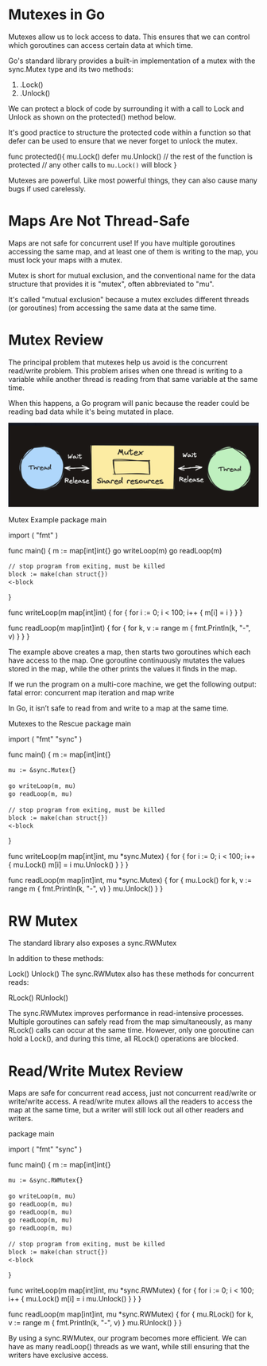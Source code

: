 # Mutexes in Go
Mutexes allow us to lock access to data. This ensures that we can control which goroutines can access certain data at which time.

Go's standard library provides a built-in implementation of a mutex with the sync.Mutex type and its two methods:

1. .Lock()
2. .Unlock()

We can protect a block of code by surrounding it with a call to Lock and Unlock as shown on the protected() method below.

It's good practice to structure the protected code within a function so that defer can be used to ensure that we never forget to unlock the mutex.

func protected(){
    mu.Lock()
    defer mu.Unlock()
    // the rest of the function is protected
    // any other calls to `mu.Lock()` will block
}

Mutexes are powerful. Like most powerful things, they can also cause many bugs if used carelessly.

# Maps Are Not Thread-Safe
Maps are not safe for concurrent use! If you have multiple goroutines accessing the same map, and at least one of them is writing to the map, you must lock your maps with a mutex.

Mutex is short for mutual exclusion, and the conventional name for the data structure that provides it is "mutex", often abbreviated to "mu".

It's called "mutual exclusion" because a mutex excludes different threads (or goroutines) from accessing the same data at the same time.

# Mutex Review
The principal problem that mutexes help us avoid is the concurrent read/write problem. This problem arises when one thread is writing to a variable while another thread is reading from that same variable at the same time.

When this happens, a Go program will panic because the reader could be reading bad data while it's being mutated in place.

![alt text](image.png)

Mutex Example
package main

import (
	"fmt"
)

func main() {
	m := map[int]int{}
	go writeLoop(m)
	go readLoop(m)

	// stop program from exiting, must be killed
	block := make(chan struct{})
	<-block
}

func writeLoop(m map[int]int) {
	for {
		for i := 0; i < 100; i++ {
			m[i] = i
		}
	}
}

func readLoop(m map[int]int) {
	for {
		for k, v := range m {
			fmt.Println(k, "-", v)
		}
	}
}

The example above creates a map, then starts two goroutines which each have access to the map. One goroutine continuously mutates the values stored in the map, while the other prints the values it finds in the map.

If we run the program on a multi-core machine, we get the following output: fatal error: concurrent map iteration and map write

In Go, it isn’t safe to read from and write to a map at the same time.

Mutexes to the Rescue
package main

import (
	"fmt"
	"sync"
)

func main() {
	m := map[int]int{}

	mu := &sync.Mutex{}

	go writeLoop(m, mu)
	go readLoop(m, mu)

	// stop program from exiting, must be killed
	block := make(chan struct{})
	<-block
}

func writeLoop(m map[int]int, mu *sync.Mutex) {
	for {
		for i := 0; i < 100; i++ {
			mu.Lock()
			m[i] = i
			mu.Unlock()
		}
	}
}

func readLoop(m map[int]int, mu *sync.Mutex) {
	for {
		mu.Lock()
		for k, v := range m {
			fmt.Println(k, "-", v)
		}
		mu.Unlock()
	}
}

# RW Mutex
The standard library also exposes a sync.RWMutex

In addition to these methods:

Lock()
Unlock()
The sync.RWMutex also has these methods for concurrent reads:

RLock()
RUnlock()

The sync.RWMutex improves performance in read-intensive processes. Multiple goroutines can safely read from the map simultaneously, as many RLock() calls can occur at the same time. However, only one goroutine can hold a Lock(), and during this time, all RLock() operations are blocked.

# Read/Write Mutex Review
Maps are safe for concurrent read access, just not concurrent read/write or write/write access. A read/write mutex allows all the readers to access the map at the same time, but a writer will still lock out all other readers and writers.

package main

import (
	"fmt"
	"sync"
)

func main() {
	m := map[int]int{}

	mu := &sync.RWMutex{}

	go writeLoop(m, mu)
	go readLoop(m, mu)
	go readLoop(m, mu)
	go readLoop(m, mu)
	go readLoop(m, mu)

	// stop program from exiting, must be killed
	block := make(chan struct{})
	<-block
}

func writeLoop(m map[int]int, mu *sync.RWMutex) {
	for {
		for i := 0; i < 100; i++ {
			mu.Lock()
			m[i] = i
			mu.Unlock()
		}
	}
}

func readLoop(m map[int]int, mu *sync.RWMutex) {
	for {
		mu.RLock()
		for k, v := range m {
			fmt.Println(k, "-", v)
		}
		mu.RUnlock()
	}
}

By using a sync.RWMutex, our program becomes more efficient. We can have as many readLoop() threads as we want, while still ensuring that the writers have exclusive access.